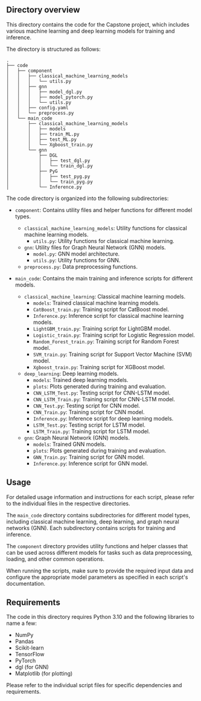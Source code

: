 ## Directory overview

This directory contains the code for the Capstone project, which includes various machine learning and deep learning models for training and inference.

The directory is structured as follows:
```
.
├── code
│   ├── component
│   │   ├── classical_machine_learning_models
│   │   │   └── utils.py
│   │   ├── gnn
│   │   │   ├── model_dgl.py
│   │   │   ├── model_pytorch.py
│   │   │   └── utils.py
│   │   ├── config.yaml
│   │   └── preprocess.py
│   └── main_code
│       ├── classical_machine_learning_models
│       │   ├── models
│       │   ├── train_ML.py
│       │   ├── test_ML.py
│       │   └── Xgboost_train.py
│       └── gnn
│           ├── DGL
│           │   ├── test_dgl.py
│           │   └── train_dgl.py
│           ├── PyG
│           │   ├── test_pyg.py
│           │   └── train_pyg.py
│           └── Inference.py
```

The code directory is organized into the following subdirectories:

- `component`: Contains utility files and helper functions for different model types.
  - `classical_machine_learning_models`: Utility functions for classical machine learning models.
    - `utils.py`: Utility functions for classical machine learning.
  - `gnn`: Utility files for Graph Neural Network (GNN) models.
    - `model.py`: GNN model architecture.
    - `utils.py`: Utility functions for GNN.
  - `preprocess.py`: Data preprocessing functions.

- `main_code`: Contains the main training and inference scripts for different models.
  - `classical_machine_learning`: Classical machine learning models.
    - `models`: Trained classical machine learning models.
    - `CatBoost_train.py`: Training script for CatBoost model.
    - `Inference.py`: Inference script for classical machine learning models.
    - `LightGBM_train.py`: Training script for LightGBM model.
    - `Logistic_train.py`: Training script for Logistic Regression model.
    - `Random_Forest_train.py`: Training script for Random Forest model.
    - `SVM_train.py`: Training script for Support Vector Machine (SVM) model.
    - `Xgboost_train.py`: Training script for XGBoost model.
  - `deep_learning`: Deep learning models.
    - `models`: Trained deep learning models.
    - `plots`: Plots generated during training and evaluation.
    - `CNN_LSTM_Test.py`: Testing script for CNN-LSTM model.
    - `CNN_LSTM_Train.py`: Training script for CNN-LSTM model.
    - `CNN_Test.py`: Testing script for CNN model.
    - `CNN_Train.py`: Training script for CNN model.
    - `Inference.py`: Inference script for deep learning models.
    - `LSTM_Test.py`: Testing script for LSTM model.
    - `LSTM_Train.py`: Training script for LSTM model.
  - `gnn`: Graph Neural Network (GNN) models.
    - `models`: Trained GNN models.
    - `plots`: Plots generated during training and evaluation.
    - `GNN_Train.py`: Training script for GNN model.
    - `Inference.py`: Inference script for GNN model.


## Usage

For detailed usage information and instructions for each script, please refer to the individual files in the respective directories.

The `main_code` directory contains subdirectories for different model types, including classical machine learning, deep learning, and graph neural networks (GNN). Each subdirectory contains scripts for training and inference.

The `component` directory provides utility functions and helper classes that can be used across different models for tasks such as data preprocessing, loading, and other common operations.

When running the scripts, make sure to provide the required input data and configure the appropriate model parameters as specified in each script's documentation.

## Requirements

The code in this directory requires Python 3.10 and the following libraries to name a few:
- NumPy
- Pandas
- Scikit-learn
- TensorFlow
- PyTorch
- dgl (for GNN)
- Matplotlib (for plotting)

Please refer to the individual script files for specific dependencies and requirements.

